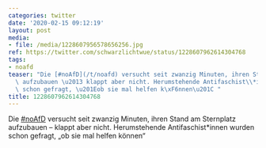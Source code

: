 ```yaml
---
categories: twitter
date: '2020-02-15 09:12:19'
layout: post
media:
- file: /media/1228607956578656256.jpg
ref: https://twitter.com/schwarzlichtwue/status/1228607962614304768
tags:
- noafd
teaser: "Die [#noAfD](/t/noafd) versucht seit zwanzig Minuten, ihren Stand am Sternplatz\
  \ aufzubauen \u2013 klappt aber nicht. Herumstehende Antifaschist\\*innen wurden\
  \ schon gefragt, \u201Eob sie mal helfen k\xF6nnen\u201C "
title: 1228607962614304768
---
```

Die [#noAfD](/t/noafd) versucht seit zwanzig Minuten, ihren Stand am Sternplatz aufzubauen – klappt aber nicht. Herumstehende Antifaschist\*innen wurden schon gefragt, „ob sie mal helfen können“ 